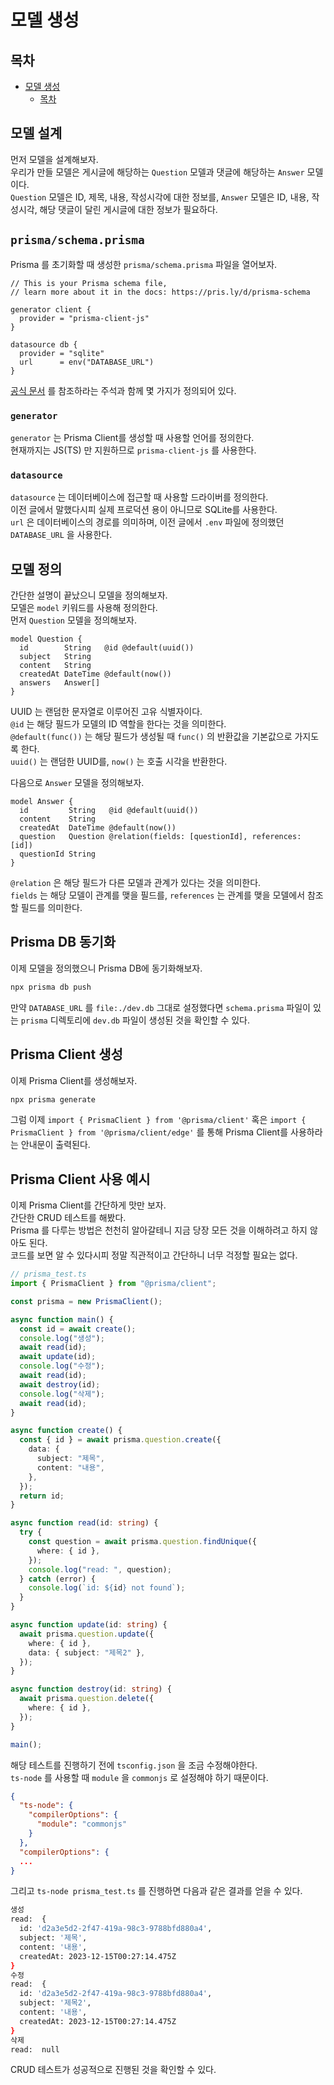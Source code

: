 # 모델 생성

## 목차

- [모델 생성](#모델-생성)
  - [목차](#목차)

## 모델 설계

먼저 모델을 설계해보자.  
우리가 만들 모델은 게시글에 해당하는 `Question` 모델과 댓글에 해당하는 `Answer` 모델이다.  
`Question` 모델은 ID, 제목, 내용, 작성시각에 대한 정보를, `Answer` 모델은 ID, 내용, 작성시각, 해당 댓글이 달린 게시글에 대한 정보가 필요하다.

## `prisma/schema.prisma`

Prisma 를 초기화할 때 생성한 `prisma/schema.prisma` 파일을 열어보자.

```prisma
// This is your Prisma schema file,
// learn more about it in the docs: https://pris.ly/d/prisma-schema

generator client {
  provider = "prisma-client-js"
}

datasource db {
  provider = "sqlite"
  url      = env("DATABASE_URL")
}
```

[공식 문서](https://pris.ly/d/prisma-schema) 를 참조하라는 주석과 함께 몇 가지가 정의되어 있다.

### `generator`

`generator` 는 Prisma Client를 생성할 때 사용할 언어를 정의한다.  
현재까지는 JS(TS) 만 지원하므로 `prisma-client-js` 를 사용한다.

### `datasource`

`datasource` 는 데이터베이스에 접근할 때 사용할 드라이버를 정의한다.  
이전 글에서 말했다시피 실제 프로덕션 용이 아니므로 SQLite를 사용한다.  
`url` 은 데이터베이스의 경로를 의미하며, 이전 글에서 `.env` 파일에 정의했던 `DATABASE_URL` 을 사용한다.

## 모델 정의

간단한 설명이 끝났으니 모델을 정의해보자.  
모델은 `model` 키워드를 사용해 정의한다.  
먼저 `Question` 모델을 정의해보자.

```prisma
model Question {
  id        String   @id @default(uuid())
  subject   String
  content   String
  createdAt DateTime @default(now())
  answers   Answer[]
}
```

UUID 는 랜덤한 문자열로 이루어진 고유 식별자이다.  
`@id` 는 해당 필드가 모델의 ID 역할을 한다는 것을 의미한다.  
`@default(func())` 는 해당 필드가 생성될 때 `func()` 의 반환값을 기본값으로 가지도록 한다.  
`uuid()` 는 랜덤한 UUID를, `now()` 는 호출 시각을 반환한다.

다음으로 `Answer` 모델을 정의해보자.

```prisma
model Answer {
  id         String   @id @default(uuid())
  content    String
  createdAt  DateTime @default(now())
  question   Question @relation(fields: [questionId], references: [id])
  questionId String
}
```

`@relation` 은 해당 필드가 다른 모델과 관계가 있다는 것을 의미한다.  
`fields` 는 해당 모델이 관계를 맺을 필드를, `references` 는 관계를 맺을 모델에서 참조할 필드를 의미한다.

## Prisma DB 동기화

이제 모델을 정의했으니 Prisma DB에 동기화해보자.

```bash
npx prisma db push
```

만약 `DATABASE_URL` 를 `file:./dev.db` 그대로 설정했다면 `schema.prisma` 파일이 있는 `prisma` 디렉토리에 `dev.db` 파일이 생성된 것을 확인할 수 있다.

## Prisma Client 생성

이제 Prisma Client를 생성해보자.

```bash
npx prisma generate
```

그럼 이제 `import { PrismaClient } from '@prisma/client'` 혹은 `import { PrismaClient } from '@prisma/client/edge'` 를 통해 Prisma Client를 사용하라는 안내문이 출력된다.

## Prisma Client 사용 예시

이제 Prisma Client를 간단하게 맛만 보자.  
간단한 CRUD 테스트를 해봤다.  
Prisma 를 다루는 방법은 천천히 알아갈테니 지금 당장 모든 것을 이해하려고 하지 않아도 된다.  
코드를 보면 알 수 있다시피 정말 직관적이고 간단하니 너무 걱정할 필요는 없다.

```ts
// prisma_test.ts
import { PrismaClient } from "@prisma/client";

const prisma = new PrismaClient();

async function main() {
  const id = await create();
  console.log("생성");
  await read(id);
  await update(id);
  console.log("수정");
  await read(id);
  await destroy(id);
  console.log("삭제");
  await read(id);
}

async function create() {
  const { id } = await prisma.question.create({
    data: {
      subject: "제목",
      content: "내용",
    },
  });
  return id;
}

async function read(id: string) {
  try {
    const question = await prisma.question.findUnique({
      where: { id },
    });
    console.log("read: ", question);
  } catch (error) {
    console.log(`id: ${id} not found`);
  }
}

async function update(id: string) {
  await prisma.question.update({
    where: { id },
    data: { subject: "제목2" },
  });
}

async function destroy(id: string) {
  await prisma.question.delete({
    where: { id },
  });
}

main();
```

해당 테스트를 진행하기 전에 `tsconfig.json` 을 조금 수정해야한다.  
`ts-node` 를 사용할 때 `module` 을 `commonjs` 로 설정해야 하기 때문이다.

```json
{
  "ts-node": {
    "compilerOptions": {
      "module": "commonjs"
    }
  },
  "compilerOptions": {
  ...
}
```

그리고 `ts-node prisma_test.ts` 를 진행하면 다음과 같은 결과를 얻을 수 있다.

```bash
생성
read:  {
  id: 'd2a3e5d2-2f47-419a-98c3-9788bfd880a4',
  subject: '제목',
  content: '내용',
  createdAt: 2023-12-15T00:27:14.475Z
}
수정
read:  {
  id: 'd2a3e5d2-2f47-419a-98c3-9788bfd880a4',
  subject: '제목2',
  content: '내용',
  createdAt: 2023-12-15T00:27:14.475Z
}
삭제
read:  null
```

CRUD 테스트가 성공적으로 진행된 것을 확인할 수 있다.
